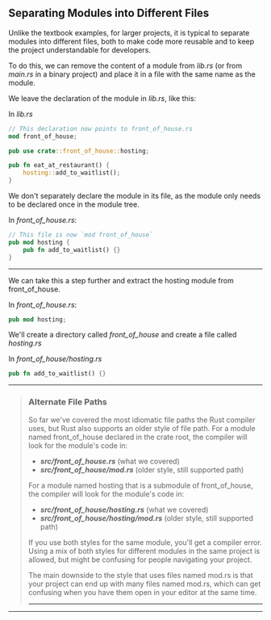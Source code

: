 ## Separating Modules into Different Files ##

Unlike the textbook examples, for larger projects, it is 
typical to separate modules into different files, both to
make code more reusable and to keep the project understandable
for developers.

To do this, we can remove the content of a module from
*lib.rs* (or from *main.rs* in a binary project) and place it
in a file with the same name as the module.

We leave the declaration of the module in *lib.rs*, like this:

In *lib.rs*
```rust
// This declaration now points to front_of_house.rs
mod front_of_house;

pub use crate::front_of_house::hosting;

pub fn eat_at_restaurant() {
    hosting::add_to_waitlist();
}
```

We don't separately declare the module in its file, as the
module only needs to be declared once in the module tree.

In *front_of_house.rs*:
```rust
// This file is now `mod front_of_house`
pub mod hosting {
    pub fn add_to_waitlist() {}
}
```

---

We can take this a step further and extract the hosting 
module from front_of_house.

In *front_of_house.rs*:
```rust
pub mod hosting;
```

We'll create a directory called *front_of_house* and create a file called *hosting.rs*

In *front_of_house/hosting.rs*
```rust
pub fn add_to_waitlist() {}
```

---

> ### Alternate File Paths ###
> 
> So far we've covered the most idiomatic file paths the Rust 
> compiler uses, but Rust also supports an older style of 
> file path. For a module named front_of_house declared in 
> the crate root, the compiler will look for the module's 
> code in:
> 
> * ***src/front_of_house.rs*** (what we covered)
> * ***src/front_of_house/mod.rs*** (older style, still 
> supported path)
> 
> For a module named hosting that is a submodule of 
> front_of_house, the compiler will look for the module's 
> code in:
> 
> * ***src/front_of_house/hosting.rs*** (what we covered)
> * ***src/front_of_house/hosting/mod.rs*** (older style, 
> still supported path)
> 
> If you use both styles for the same module, you'll get a 
> compiler error. Using a mix of both styles for different 
> modules in the same project is allowed, but might be 
> confusing for people navigating your project.
> 
> The main downside to the style that uses files named mod.rs 
> is that your project can end up with many files named
> mod.rs, which can get confusing when you have them open in 
> your editor at the same time.
>
> ---

---
